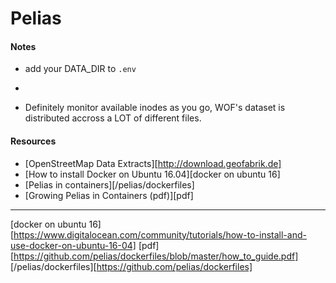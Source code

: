 # Pelias



#### Notes

- add your DATA_DIR to `.env`
- 

- Definitely monitor available inodes as you go, WOF's dataset is distributed accross a LOT of different files.

#### Resources

- [OpenStreetMap Data Extracts][http://download.geofabrik.de]
- [How to install Docker on Ubuntu 16.04][docker on ubuntu 16]
- [Pelias in containers][/pelias/dockerfiles]
- [Growing Pelias in Containers (pdf)][pdf]

---

[docker on ubuntu 16][https://www.digitalocean.com/community/tutorials/how-to-install-and-use-docker-on-ubuntu-16-04]
[pdf][https://github.com/pelias/dockerfiles/blob/master/how_to_guide.pdf]
[/pelias/dockerfiles][https://github.com/pelias/dockerfiles]